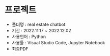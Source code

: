 # 프로젝트
- 폴더명 : real estate chatbot
- 기간 : 2022.11.17 ~ 2022.12.02
- 사용언어 : Python
- 사용툴 : Visual Studio Code, Jupyter Notebook
- 최종PDF